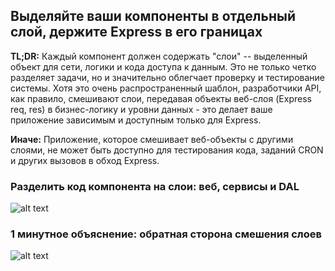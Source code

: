 ## Выделяйте ваши компоненты в отдельный слой, держите Express в его границах

**TL;DR:** Каждый компонент должен содержать "слои" -- выделенный объект для сети, логики и кода доступа к данным. Это не только четко разделяет задачи, но и значительно облегчает проверку и тестирование системы. Хотя это очень распространенный шаблон, разработчики API, как правило, смешивают слои, передавая объекты веб-слоя (Express req, res) в бизнес-логику и уровни данных - это делает ваше приложение зависимым и доступным только для Express.

**Иначе:** Приложение, которое смешивает веб-объекты с другими слоями, не может быть доступно для тестирования кода, заданий CRON и других вызовов в обход Express.

### Разделить код компонента на слои: веб, сервисы и DAL

![alt text](https://user-images.githubusercontent.com/4215285/74238546-1283b800-4ce7-11ea-9263-571c1d37f2dd.png "Separate component code into layers")

### 1 минутное объяснение: обратная сторона смешения слоев

![alt text](https://user-images.githubusercontent.com/4215285/74238642-4068fc80-4ce7-11ea-9530-f176ba97bdff.gif "The downside of mixing layers")